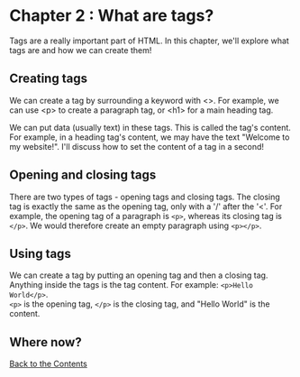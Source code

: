 
# Chapter 2 : What are tags?
  
Tags are a really important part of HTML.
In this chapter, we'll explore what tags are and how we can create them!

## Creating tags

We can create a tag by surrounding a keyword with \<\>.
For example, we can use \<p\> to create a paragraph tag, or \<h1\> for a main heading tag.

We can put data (usually text) in these tags. This is called the tag's content.
For example, in a heading tag's content, we may have the text "Welcome to my website!".
I'll discuss how to set the content of a tag in a second!

## Opening and closing tags

There are two types of tags - opening tags and closing tags.
The closing tag is exactly the same as the opening tag, only with a '\/' after the '\<'.
For example, the opening tag of a paragraph is `<p>`, whereas its closing tag is `</p>`. We would therefore create an empty paragraph using `<p></p>`.

## Using tags

We can create a tag by putting an opening tag and then a closing tag.
Anything inside the tags is the tag content.
For example: `<p>Hello World</p>`.  
`<p>` is the opening tag, `</p>` is the closing tag, and "Hello World" is the content.

## Where now?

[Back to the Contents](contents.md)  
<!--
[View the code for this chapter]()  
[Next chapter - What are tags?](HTML%20Tutorial%202%20-%20What%20are%20tags%3F)
-->